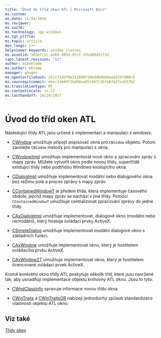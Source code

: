 ```yaml
---
title: "Úvod do tříd oken ATL | Microsoft Docs"
ms.custom: 
ms.date: 11/04/2016
ms.reviewer: 
ms.suite: 
ms.technology: cpp-windows
ms.tgt_pltfrm: 
ms.topic: article
dev_langs: C++
helpviewer_keywords: window classes
ms.assetid: 503efc2c-a269-495d-97cf-3fb300d52f3d
caps.latest.revision: "11"
author: mikeblome
ms.author: mblome
manager: ghogen
ms.openlocfilehash: 253c7145f9b312890f20eddb6bb8eab425fd60c5
ms.sourcegitcommit: ebec1d449f2bd98aa851667c2bfeb7e27ce657b2
ms.translationtype: MT
ms.contentlocale: cs-CZ
ms.lasthandoff: 10/24/2017
---
```

# <a name="introduction-to-atl-window-classes"></a>Úvod do tříd oken ATL
Následující třídy ATL jsou určené k implementaci a manipulaci s windows:  
  
-   [CWindow](../atl/reference/cwindow-class.md) umožňuje připojit popisovač okna pro `CWindow` objektu. Potom zavolejte `CWindow` metody pro manipulaci s okna.  
  
-   [CWindowImpl](../atl/reference/cwindowimpl-class.md) umožňuje implementovat nové okno a zpracování zpráv s mapy zpráv. Můžete vytvořit okno podle novou třídu, supertřídě existující třídy nebo podtřídou Windows existujícího okna.  
  
-   [CDialogImpl](../atl/reference/cdialogimpl-class.md) umožňuje implementovat modální nebo dialogového okna bez režimu pole a proces zprávy s mapy zpráv.  
  
-   [CContainedWindowT](../atl/reference/ccontainedwindowt-class.md) je předem třída, která implementuje časového období, jejichž mapy zpráv se nachází v jiné třídy. Pomocí `CContainedWindowT` umožňuje centralizovat zpracování zprávy do jedné třídy.  
  
-   [CAxDialogImpl](../atl/reference/caxdialogimpl-class.md) umožňuje implementovat, dialogové okno (modální nebo nemodální), který hostuje ovládací prvky ActiveX.  
  
-   [CSimpleDialog](../atl/reference/csimpledialog-class.md) umožňuje implementovat modální dialogové okno s základních funkcí.  
  
-   [CAxWindow](../atl/reference/caxwindow-class.md) umožňuje implementovat okno, který je hostitelem ovládacího prvku ActiveX.  
  
-   [CAxWindow2T](../atl/reference/caxwindow2t-class.md) umožňuje implementovat okno, který je hostitelem licencované ovládací prvek ActiveX.  
  
 Kromě konkrétní okno třídy ATL poskytuje několik tříd, které jsou navržené tak, aby usnadňují implementace objektu knihovny ATL okno. Jsou to tyto:  
  
-   [CWndClassInfo](../atl/reference/cwndclassinfo-class.md) spravuje informace novou třídu okna.  
  
-   [CWinTraits](../atl/reference/cwintraits-class.md) a [CWinTraitsOR](../atl/reference/cwintraitsor-class.md) nabízejí jednoduchý způsob standardizace vlastnosti objektu ATL okno.  
  
## <a name="see-also"></a>Viz také  
 [Třídy oken](../atl/atl-window-classes.md)

